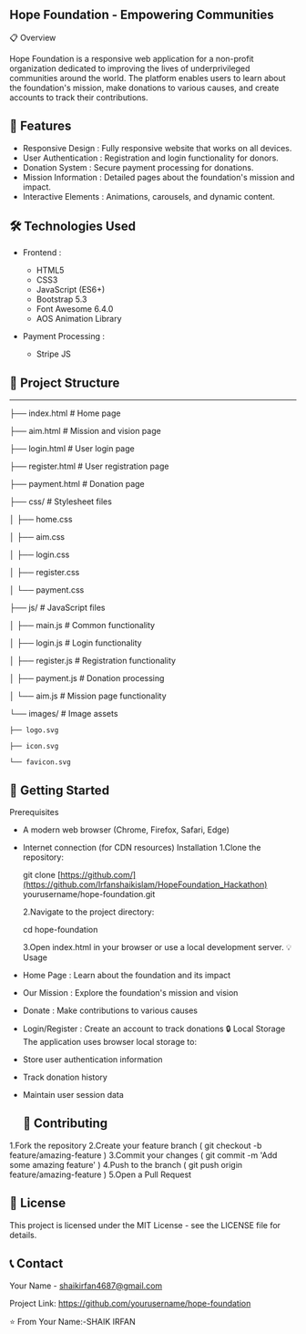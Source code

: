  Hope Foundation - Empowering Communities
 ----------------------------------------
📋 Overview

Hope Foundation is a responsive web application for a non-profit organization dedicated to improving the lives of underprivileged communities around the world. The platform enables users to learn about the foundation's mission, make donations to various causes, and create accounts to track their contributions.

🌟 Features
---------------------
- Responsive Design : Fully responsive website that works on all devices.
- User Authentication : Registration and login functionality for donors.
- Donation System : Secure payment processing for donations.
- Mission Information : Detailed pages about the foundation's mission and impact.
- Interactive Elements : Animations, carousels, and dynamic content.
  
🛠 Technologies Used
----------------------------
- Frontend :
  
  - HTML5
  - CSS3
  - JavaScript (ES6+)
  - Bootstrap 5.3
  - Font Awesome 6.4.0
  - AOS Animation Library
- Payment Processing :
  
  - Stripe JS
    
## 📂 Project Structure
----------------------------------
├── index.html          # Home page

├── aim.html            # Mission and 
vision page

├── login.html          # User login page

├── register.html       # User registration 
page

├── payment.html        # Donation page

├── css/                # Stylesheet files

│   ├── home.css

│   ├── aim.css

│   ├── login.css

│   ├── register.css

│   └── payment.css

├── js/                 # JavaScript files

│   ├── main.js         # Common 
functionality

│   ├── login.js        # Login 
functionality

│   ├── register.js     # Registration 
functionality

│   ├── payment.js      # Donation 
processing

│   └── aim.js          # Mission page 
functionality

└── images/             # Image assets

    ├── logo.svg
    
    ├── icon.svg
    
    └── favicon.svg

🚀 Getting Started
---------------------------------
Prerequisites
- A modern web browser (Chrome, Firefox, Safari, Edge)
- Internet connection (for CDN resources)
Installation
1.Clone the repository:
   
   
   git clone [https://github.com/](https://github.com/Irfanshaikislam/HopeFoundation_Hackathon)
   yourusername/hope-foundation.git
   

  2.Navigate to the project directory:
   
   
   cd hope-foundation
   

  3.Open index.html in your browser or use a local development server.
💡 Usage
- Home Page : Learn about the foundation and its impact
- Our Mission : Explore the foundation's mission and vision
- Donate : Make contributions to various causes
- Login/Register : Create an account to track donations
  🔒 Local Storage
The application uses browser local storage to:

- Store user authentication information
- Track donation history
- Maintain user session data

  🤝 Contributing
  --------------------------
1.Fork the repository
2.Create your feature branch ( git checkout -b feature/amazing-feature )
3.Commit your changes ( git commit -m 'Add some amazing feature' )
4.Push to the branch ( git push origin feature/amazing-feature )
5.Open a Pull Request

📄 License
-------------------
This project is licensed under the MIT License - see the LICENSE file for details.

📞 Contact
-------------------------
Your Name - shaikirfan4687@gmail.com

Project Link: https://github.com/yourusername/hope-foundation

⭐ From Your Name:-SHAIK IRFAN
